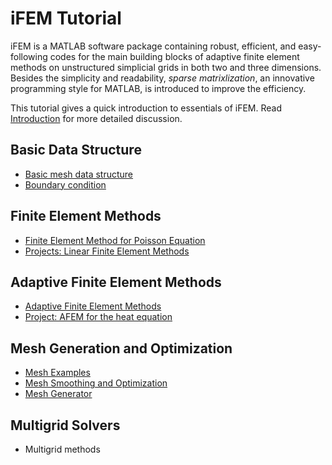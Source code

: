 # iFEM Tutorial

iFEM is a MATLAB software package containing robust, efficient, and easy-following codes for the main building blocks of adaptive finite element methods on unstructured simplicial grids in both two and three dimensions. Besides the simplicity and readability, *sparse matrixlization*, an innovative programming style for MATLAB, is introduced to improve the efficiency.

This tutorial gives a quick introduction to essentials of iFEM. Read [Introduction](introduction.html) for more detailed discussion.

## Basic Data Structure 

- [Basic mesh data structure](meshbasicdoc.html)
- [Boundary condition](bddoc.html)

## Finite Element Methods

- [Finite Element Method for Poisson Equation](femdoc.html)
- [Projects: Linear Finite Element Methods](projectFEM.html)

## Adaptive Finite Element Methods

- [Adaptive Finite Element Methods](afemdoc.html)
- [Project: AFEM for the heat equation](projectheat.html)

## Mesh Generation and Optimization

- [Mesh Examples](meshexamples.html)
- [Mesh Smoothing and Optimization](meshoptdoc.html)
- [Mesh Generator](meshgeneratordoc.html)

## Multigrid Solvers

- Multigrid methods
